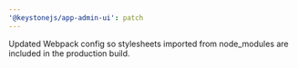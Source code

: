 ```yaml
---
'@keystonejs/app-admin-ui': patch
---
```


Updated Webpack config so stylesheets imported from node_modules are included in the production build.
